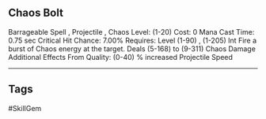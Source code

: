 ## Chaos Bolt
Barrageable
Spell , Projectile , Chaos
Level: (1-20)
Cost: 0 Mana
Cast Time: 0.75 sec
Critical Hit Chance: 7.00%
Requires: Level (1-90) , (1-205) Int
Fire a burst of Chaos energy at the target.
Deals (5-168) to (9-311) Chaos Damage
Additional Effects From Quality:
(0-40) % increased Projectile Speed

---
## Tags
#SkillGem
